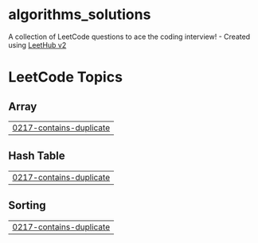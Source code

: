 # algorithms_solutions
A collection of LeetCode questions to ace the coding interview! - Created using [LeetHub v2](https://github.com/arunbhardwaj/LeetHub-2.0)

<!---LeetCode Topics Start-->
# LeetCode Topics
## Array
|  |
| ------- |
| [0217-contains-duplicate](https://github.com/Marc1an4/algorithms_solutions/tree/master/0217-contains-duplicate) |
## Hash Table
|  |
| ------- |
| [0217-contains-duplicate](https://github.com/Marc1an4/algorithms_solutions/tree/master/0217-contains-duplicate) |
## Sorting
|  |
| ------- |
| [0217-contains-duplicate](https://github.com/Marc1an4/algorithms_solutions/tree/master/0217-contains-duplicate) |
<!---LeetCode Topics End-->
